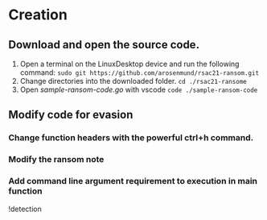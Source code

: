 # Creation

## Download and open the source code.

1. Open a terminal on the LinuxDesktop device and run the following command:
`sudo git https://github.com/arosenmund/rsac21-ransom.git`
2. Change directories into the downloaded folder.
`cd ./rsac21-ransome`
3. Open *sample-ransom-code.go* with vscode
`code ./sample-ransom-code`

## Modify code for evasion

### Change function headers with the powerful ctrl+h command.

### Modify the ransom note

### Add command line argument requirement to execution in main function

!detection
